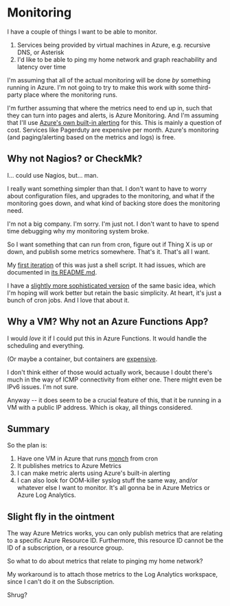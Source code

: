 # Monitoring

I have a couple of things I want to be able to monitor.

1. Services being provided by virtual machines in Azure, e.g. recursive DNS,
   or Asterisk
2. I'd like to be able to ping my home network and graph reachability and
   latency over time

I'm assuming that all of the actual monitoring will be done *by* something
running in Azure. I'm not going to try to make this work with some
third-party place where the monitoring runs.

I'm further assuming that where the metrics need to end up in, such that
they can turn into pages and alerts, is Azure Monitoring. And I'm assuming
that I'll use [Azure's own built-in
alerting](https://docs.microsoft.com/en-us/azure/azure-monitor/platform/alerts-overview)
for this. This is mainly a question of cost. Services like Pagerduty
are expensive per month. Azure's monitoring (and paging/alerting based
on the metrics and logs) is free.

## Why not Nagios? or CheckMk?

I... could use Nagios, but... man.

I really want something simpler than that. I don't want to have to worry
about configuration files, and upgrades to the monitoring, and what if
the monitoring goes down, and what kind of backing store does the monitoring
need.

I'm not a big company. I'm sorry. I'm just not. I don't want to have to
spend time debugging why my monitoring system broke.

So I want something that can run from cron, figure out if Thing X is up
or down, and publish some metrics somewhere. That's it. That's all I want.

My [first iteration](old-way/) of this was just a shell script. It had
issues, which are documented in [its README.md](old-way/README.md).

I have a [slightly more sophisticated version](monch/) of the same basic
idea, which I'm hoping will work better but retain the basic simplicity.
At heart, it's just a bunch of cron jobs. And I love that about it.

## Why a VM? Why not an Azure Functions App?

I would *love* it if I could put this in Azure Functions. It would handle
the scheduling and everything.

(Or maybe a container, but containers are
[expensive](../rationale-and-motivations/post-scarcity.md#but).

I don't think either of those would actually work, because I doubt there's
much in the way of ICMP connectivity from either one. There might even be
IPv6 issues. I'm not sure.

Anyway -- it does seem to be a crucial feature of this, that it be running
in a VM with a public IP address. Which is okay, all things considered.

## Summary

So the plan is:

1. Have one VM in Azure that runs [monch](monch/) from cron
2. It publishes metrics to Azure Metrics
3. I can make metric alerts using Azure's built-in alerting
4. I can also look for OOM-killer syslog stuff the same way, and/or whatever
   else I want to monitor. It's all gonna be in Azure Metrics or Azure
   Log Analytics.

## Slight fly in the ointment

The way Azure Metrics works, you can only publish metrics that are
relating to a specific Azure Resource ID. Furthermore, this resource
ID cannot be the ID of a subscription, or a resource group.

So what to do about metrics that relate to pinging my home network?

My workaround is to attach those metrics to the Log Analytics workspace,
since I can't do it on the Subscription.

Shrug?
